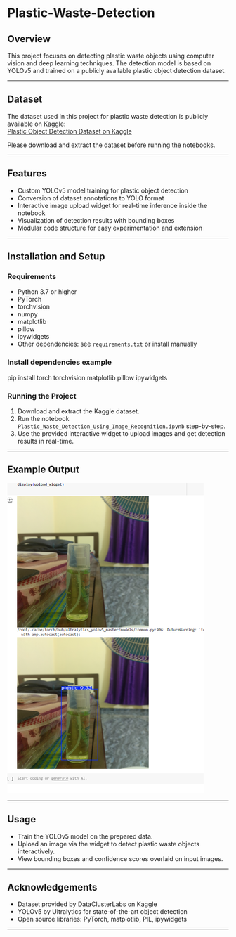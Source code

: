 # Plastic-Waste-Detection

## Overview
This project focuses on detecting plastic waste objects using computer vision and deep learning techniques. The detection model is based on YOLOv5 and trained on a publicly available plastic object detection dataset.

---

## Dataset
The dataset used in this project for plastic waste detection is publicly available on Kaggle:  
[Plastic Object Detection Dataset on Kaggle](https://www.kaggle.com/datasets/dataclusterlabs/plastic-object-detection-dataset?resource=download)  

Please download and extract the dataset before running the notebooks.

---

## Features
- Custom YOLOv5 model training for plastic object detection  
- Conversion of dataset annotations to YOLO format  
- Interactive image upload widget for real-time inference inside the notebook  
- Visualization of detection results with bounding boxes  
- Modular code structure for easy experimentation and extension

---

## Installation and Setup

### Requirements
- Python 3.7 or higher  
- PyTorch  
- torchvision  
- numpy  
- matplotlib  
- pillow  
- ipywidgets  
- Other dependencies: see `requirements.txt` or install manually

### Install dependencies example
pip install torch torchvision matplotlib pillow ipywidgets

### Running the Project
1. Download and extract the Kaggle dataset.  
2. Run the notebook `Plastic_Waste_Detection_Using_Image_Recognition.ipynb` step-by-step.  
3. Use the provided interactive widget to upload images and get detection results in real-time.

---

## Example Output

![Detection Results](https://github.com/Chethan-Kumar9845/Plastic-Waste-Detection/blob/main/Result.png)

---

## Usage

- Train the YOLOv5 model on the prepared data.  
- Upload an image via the widget to detect plastic waste objects interactively.  
- View bounding boxes and confidence scores overlaid on input images.

---

## Acknowledgements

- Dataset provided by DataClusterLabs on Kaggle  
- YOLOv5 by Ultralytics for state-of-the-art object detection  
- Open source libraries: PyTorch, matplotlib, PIL, ipywidgets

---




